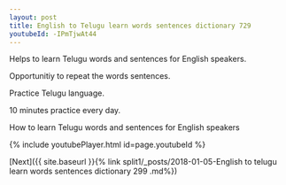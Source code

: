 ```yaml
---
layout: post
title: English to Telugu learn words sentences dictionary 729 
youtubeId: -IPmTjwAt44
---
```

 
 
Helps to learn Telugu words and sentences for English speakers.

Opportunitiy to repeat the words sentences. 

Practice Telugu language. 
 
10 minutes practice every day. 
 
How to learn Telugu words and sentences for English speakers 
 
{% include youtubePlayer.html id=page.youtubeId %}
 
 
[Next]({{ site.baseurl }}{% link  split1/_posts/2018-01-05-English to telugu learn words sentences dictionary 299 .md%})
 
